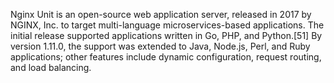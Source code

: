 Nginx Unit is an open-source web application server, released in 2017 by NGINX, Inc. to target multi-language microservices-based applications. The initial release supported applications written in Go, PHP, and Python.[51] By version 1.11.0, the support was extended to Java, Node.js, Perl, and Ruby applications; other features include dynamic configuration, request routing, and load balancing.
